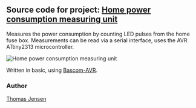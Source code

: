 ## Source code for project: [Home power consumption measuring unit](https://www.uctrl.net/p/15)

Measures the power consumption by counting LED pulses from the home fuse box. Measurements can be read via a serial interface, uses the AVR ATtiny2313 microcontroller.

![Home power consumption measuring unit](https://cdn.uctrl.net/github/modules/15.jpeg)

Written in basic, using [Bascom-AVR](http://www.mcselec.com/).

### Author
[Thomas Jensen](https://www.uctrl.net/@hebron)
